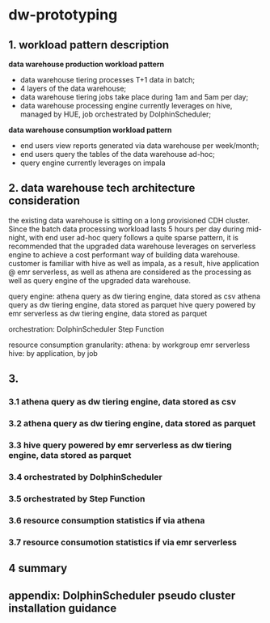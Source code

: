 # dw-prototyping

## 1. workload pattern description

**data warehouse production workload pattern**
- data warehouse tiering processes T+1 data in batch;
- 4 layers of the data warehouse;
- data warehouse tiering jobs take place during 1am and 5am per day;
- data warehouse processing engine currently leverages on hive, managed by HUE, job orchestrated by DolphinScheduler;

**data warehouse consumption workload pattern**
- end users view reports generated via data warehouse per week/month;
- end users query the tables of the data warehouse ad-hoc;
- query engine currently leverages on impala


## 2. data warehouse tech architecture consideration

the existing data warehouse is sitting on a long provisioned CDH cluster. Since the batch data processing workload lasts 5 hours per day during mid-night, with end user ad-hoc query follows a quite sparse pattern, it is recommended that the upgraded data warehouse leverages on serverless engine to achieve a cost performant way of building data warehouse.
customer is familiar with hive as well as impala, as a result, hive application @ emr serverless, as well as athena are considered as the processing as well as query engine of the upgraded data warehouse.


query engine:
athena query as dw tiering engine, data stored as csv
athena query as dw tiering engine, data stored as parquet
hive query powered by emr serverless as dw tiering engine, data stored as parquet

orchestration:
DolphinScheduler
Step Function

resource consumption granularity:
athena: by workgroup 
emr serverless hive: by application, by job

## 3.

### 3.1 athena query as dw tiering engine, data stored as csv

### 3.2 athena query as dw tiering engine, data stored as parquet

### 3.3 hive query powered by emr serverless as dw tiering engine, data stored as parquet

### 3.4 orchestrated by DolphinScheduler

### 3.5 orchestrated by Step Function

### 3.6 resource consumption statistics if via athena

### 3.7 resource consumotion statistics if via emr serverless

## 4 summary

## appendix: DolphinScheduler pseudo cluster installation guidance
